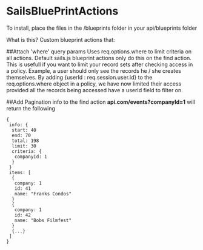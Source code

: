 SailsBluePrintActions
=====================

To install, place the files in the /blueprints folder in your api/blueprints folder

What is this? Custom blueprint actions that:

##Attach 'where' query params
Uses req.options.where to limit criteria on all actions. Default sails.js blueprint actions only do this on the find action. This is usefull if you want to limit your record sets after checking access in a policy. Example, a user should only see the records he / she creates themselves. By adding {userId : req.session.user.id} to the req.options.where object in a policy, we have now limited their access provided all the records being accessed have a userId field to filter on.

##Add Pagination info to the find action
**api.com/events?companyId=1** will return the following
```
{
 info: {
  start: 40
  end: 70
  total: 198
  limit: 30
  criteria: {
   companyId: 1
  }
 }
 items: [
  {
   company: 1
   id: 41
   name: "Franks Condos"
  }
  {
   company: 1
   id: 42
   name: "Bobs Filmfest"
  }
  {...}
 ]
} 
```

